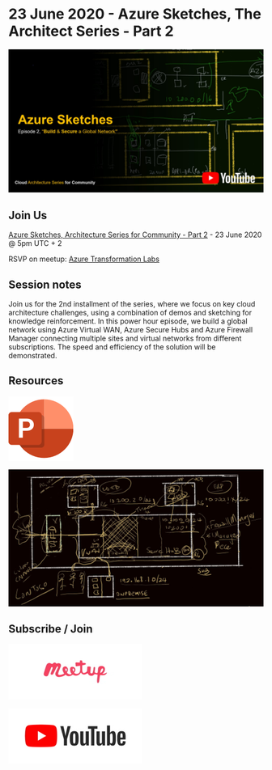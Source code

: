 # 23 June 2020 - Azure Sketches, The Architect Series - Part 2

[![](files/20200623/cover.jpg)](https://youtu.be/A6UwCcCEUxQ)

## Join Us

[Azure Sketches, Architecture Series for Community - Part 2](https://www.meetup.com/Azure-Transformation-Labs/events/271102120/) - 23 June 2020 @ 5pm UTC + 2

RSVP on meetup: [Azure Transformation Labs](https://www.meetup.com/Azure-Transformation-Labs/)

## Session notes

Join us for the 2nd installment of the series, where we focus on key cloud architecture challenges, using a combination of demos and sketching for knowledge reinforcement. In this power hour episode, we build a global network using Azure Virtual WAN, Azure Secure Hubs and Azure Firewall Manager connecting multiple sites and virtual networks from different subscriptions. The speed and efficiency of the solution will be demonstrated.

## Resources

[![](files/_common/pptx.png)](files/20200623/Azure_Architects_-_Part_2_Build_and_Secure_a_Global_Network.pptx)

[![](files/20200623/Azure_Architects_-_Part_2_Build_and_Secure_a_Global_Network.jpg)](files/20200623/Azure_Architects_-_Part_2_Build_and_Secure_a_Global_Network.jpg)

## Subscribe / Join

[![Azure Transformation Labs](files/_common/meetup.jpg)](https://www.meetup.com/Azure-Transformation-Labs/)

[![South Africa Durban UG](files/_common/YouTube.jpg)](https://www.youtube.com/channel/UCLiY63qnSK5H619_uKSue4g)
